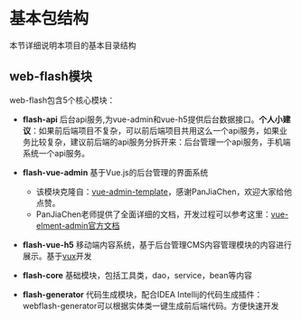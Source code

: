 # 基本包结构

本节详细说明本项目的基本目录结构

## web-flash模块

web-flash包含5个核心模块：
- **flash-api** 后台api服务,为vue-admin和vue-h5提供后台数据接口。**个人小建议**：如果前后端项目不复杂，可以前后端项目共用这么一个api服务，如果业务比较复杂，建议前后端的api服务分拆开来：后台管理一个api服务，手机端系统一个api服务。
- **flash-vue-admin** 基于Vue.js的后台管理的界面系统
    - 该模块克隆自：[vue-admin-template](https://github.com/PanJiaChen/vue-admin-template)，感谢PanJiaChen，欢迎大家给他点赞。
    - PanJiaChen老师提供了全面详细的文档，开发过程可以参考这里：[vue-elment-admin官方文档](https://panjiachen.github.io/vue-element-admin-site/zh/)
    

- **flash-vue-h5** 移动端内容系统，基于后台管理CMS内容管理模块的内容进行展示。基于[vux](https://vux.li)开发
- **flash-core** 基础模块，包括工具类，dao，service，bean等内容
- **flash-generator** 代码生成模块，配合IDEA Intellij的代码生成插件：webflash-generator可以根据实体类一键生成前后端代码。方便快速开发
